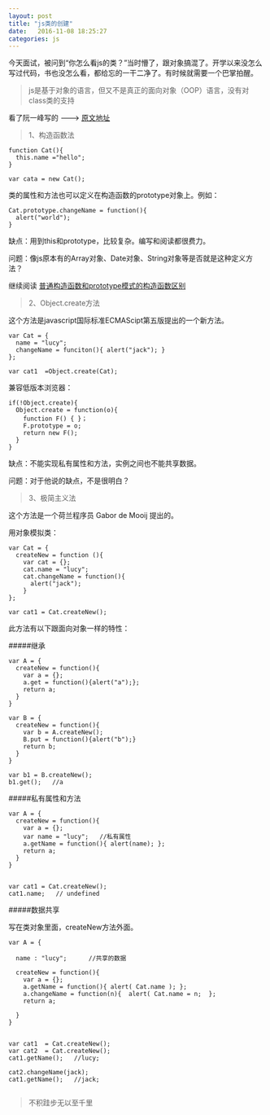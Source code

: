 ```yaml
---
layout: post
title: "js类的创建"
date:   2016-11-08 18:25:27
categories: js
---
```


今天面试，被问到“你怎么看js的类？”当时懵了，跟对象搞混了。开学以来没怎么写过代码，书也没怎么看，都给忘的一干二净了。有时候就需要一个巴掌拍醒。

>js是基于对象的语言，但又不是真正的面向对象（OOP）语言，没有对class类的支持

看了阮一峰写的 --->  [原文地址](http://www.ruanyifeng.com/blog/2012/07/three_ways_to_define_a_javascript_class.html)

>1、构造函数法

```
function Cat(){
  this.name ="hello";
}

var cata = new Cat();
```

类的属性和方法也可以定义在构造函数的prototype对象上。例如：

```
Cat.prototype.changeName = function(){
  alert("world");
}
```

缺点：用到this和prototype，比较复杂。编写和阅读都很费力。

问题：像js原本有的Array对象、Date对象、String对象等是否就是这种定义方法？

继续阅读 [普通构造函数和prototype模式的构造函数区别](http://www.jianshu.com/p/5541f8ec4624)

>2、Object.create方法

这个方法是javascript国际标准ECMAScipt第五版提出的一个新方法。

```
var Cat = {
  name = "lucy";
  changeName = funciton(){ alert("jack"); }
};

var cat1  =Object.create(Cat);

```

兼容低版本浏览器：


```
if(!Object.create){
  Object.create = function(o){
    function F() { }；
    F.prototype = o;
    return new F();
  }
}
```


缺点：不能实现私有属性和方法，实例之间也不能共享数据。

问题：对于他说的缺点，不是很明白？

>3、极简主义法

这个方法是一个荷兰程序员 Gabor de Mooij  提出的。

用对象模拟类：


```
var Cat = {
  createNew = function (){
    var cat = {};
    cat.name = "lucy";
    cat.changeName = function(){
      alert("jack");
    }
};

var cat1 = Cat.createNew();

```


此方法有以下跟面向对象一样的特性：


#####继承


```
var A = {
  createNew = function(){
    var a = {};
    a.get = function(){alert("a");};
    return a;
  }
}

var B = {
  createNew = function(){
    var b = A.createNew();
    B.put = function(){alert("b");}
    return b;
  }
}

var b1 = B.createNew();
b1.get();   //a

```

#####私有属性和方法

```
var A = {
  createNew = function(){
    var a = {};
    var name = "lucy";   //私有属性
    a.getName = function(){ alert(name); };
    return a;
  }
}


var cat1 = Cat.createNew();
cat1.name;   // undefined
```

#####数据共享

写在类对象里面，createNew方法外面。


```
var A = {

  name : "lucy";      //共享的数据

  createNew = function(){
    var a = {};
    a.getName = function(){ alert( Cat.name ); };
    a.changeName = function(n){  alert( Cat.name = n;  };
    return a;

  }
}


var cat1  = Cat.createNew();
var cat2  = Cat.createNew();
cat1.getName();   //lucy;

cat2.changeName(jack);
cat1.getName();   //jack;


```

>不积跬步无以至千里